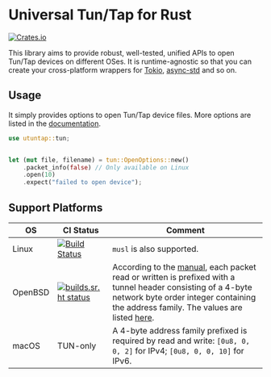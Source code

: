 # Universal Tun/Tap for Rust

[![Crates.io](https://img.shields.io/crates/v/utuntap)](https://crates.io/crates/utuntap)

This library aims to provide robust, well-tested, unified APIs to open Tun/Tap devices on different OSes. It is runtime-agnostic so that you can create your cross-platform wrappers for [Tokio](https://tokio.rs), [async-std](https://github.com/async-rs/async-std) and so on.

## Usage

It simply provides options to open Tun/Tap device files. More options are listed in the [documentation](https://docs.rs/utuntap).

```rust
use utuntap::tun;


let (mut file, filename) = tun::OpenOptions::new()
    .packet_info(false) // Only available on Linux
    .open(10)
    .expect("failed to open device");
```

## Support Platforms

| OS | CI&nbsp;Status | Comment |
| -- | ------ | ------- |
| Linux | [![Build Status](https://travis-ci.org/siegfried/utuntap.svg?branch=master)](https://travis-ci.org/siegfried/utuntap) | `musl` is also supported. |
| OpenBSD | [![builds.sr.ht status](https://builds.sr.ht/~siegfried/utuntap/.build.yml.svg)](https://builds.sr.ht/~siegfried/utuntap/.build.yml?) | According to the [manual](https://man.openbsd.org/tun.4), each packet read or written is prefixed with a tunnel header consisting of a 4-byte network byte order integer containing the address family. The values are listed [here](https://man.openbsd.org/netintro.4#ADDRESSING). |
| macOS | TUN-only | A 4-byte address family prefixed is required by read and write: `[0u8, 0, 0, 2]` for IPv4; `[0u8, 0, 0, 10]` for IPv6. |

